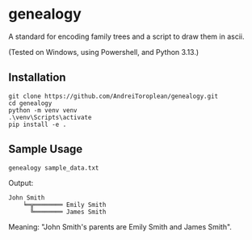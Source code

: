 # genealogy
A standard for encoding family trees and a script to draw them in ascii.

(Tested on Windows, using Powershell, and Python 3.13.)

## Installation
```
git clone https://github.com/AndreiToroplean/genealogy.git
cd genealogy
python -m venv venv
.\venv\Scripts\activate
pip install -e .
```

## Sample Usage
```
genealogy sample_data.txt
```

Output:
```
John Smith 
    ╘═╦════════ Emily Smith
      ╚════════ James Smith
```
Meaning: "John Smith's parents are Emily Smith and James Smith".
